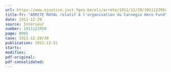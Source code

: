 ```yaml
---
url: https://www.ejustice.just.fgov.be/eli/arrete/1911/12/29/1911122950/justel
title-fr: "ARRETE ROYAL relatif à l'organisation du Carnegie Hero Fund"
date: 1911-12-29
source: Intérieur
number: 1911122950
page: 8085
case: 1911-12-29/30
publication: 1911-12-31
starts:
modifies:
pdf-original:
pdf-consolidated:
---
```


